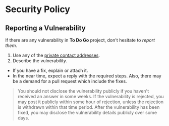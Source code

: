 # Security Policy

## Reporting a Vulnerability

If there are any vulnerability in **To Do Go** project, don't hesitate to _report them_.

1. Use any of the [private contact addresses](https://github.com/hasanhg/todo-go#support).
2. Describe the vulnerability.

- If you have a fix, explain or attach it.
- In the near time, expect a reply with the required steps. Also, there may be a demand for a pull request which include the fixes.

> You should not disclose the vulnerability publicly if you haven't received an answer in some weeks.
> If the vulnerability is rejected, you may post it publicly within some hour of rejection, unless the rejection is withdrawn within that time period.
> After the vulnerability has been fixed, you may disclose the vulnerability details publicly over some days.
